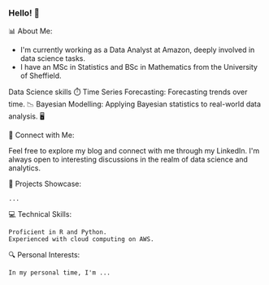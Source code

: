 ### Hello! 👋

📊 About Me:
* I'm currently working as a Data Analyst at Amazon, deeply involved in data science tasks.
* I have an MSc in Statistics and BSc in Mathematics from the University of Sheffield.

Data Science skills
⏱️ Time Series Forecasting: Forecasting trends over time.
📉 Bayesian Modelling: Applying Bayesian statistics to real-world data analysis. 
🖥️ 

🔗 Connect with Me:

Feel free to explore my blog and connect with me through my LinkedIn. I'm always open to interesting discussions in the realm of data science and analytics.

🌟 Projects Showcase:

    ...

💻 Technical Skills:

    Proficient in R and Python.
    Experienced with cloud computing on AWS.

🔍 Personal Interests:

    In my personal time, I'm ...


